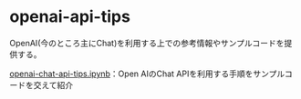 # openai-api-tips
OpenAI(今のところ主にChat)を利用する上での参考情報やサンプルコードを提供する。

[openai-chat-api-tips.ipynb](/openai-chat-api-tips.ipynb)：Open AIのChat APIを利用する手順をサンプルコードを交えて紹介
